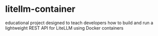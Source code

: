 # litellm-container
educational project designed to teach developers how to build and run a lightweight REST API for LiteLLM using Docker containers
